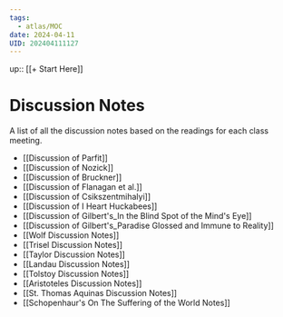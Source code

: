 ```yaml
---
tags:
  - atlas/MOC
date: 2024-04-11
UID: 202404111127
---
```


up:: [[+ Start Here]]

# Discussion Notes

A list of all the discussion notes based on the readings for each class meeting.

- [[Discussion of Parfit]]
- [[Discussion of Nozick]]
- [[Discussion of Bruckner]]
- [[Discussion of Flanagan et al.]]
- [[Discussion of Csikszentmihalyi]]
- [[Discussion of I Heart Huckabees]]
- [[Discussion of Gilbert's_In the Blind Spot of the Mind's Eye]]
- [[Discussion of Gilbert's_Paradise Glossed and Immune to Reality]]
- [[Wolf Discussion Notes]]
- [[Trisel Discussion Notes]]
- [[Taylor Discussion Notes]]
- [[Landau Discussion Notes]]
- [[Tolstoy Discussion Notes]]
- [[Aristoteles Discussion Notes]]
- [[St. Thomas Aquinas Discussion Notes]]
- [[Schopenhaur's On The Suffering of the World Notes]]
